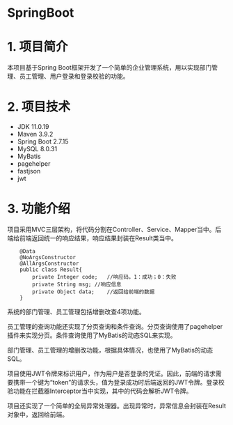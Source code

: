 # SpringBoot

# 1. 项目简介
本项目基于Spring Boot框架开发了一个简单的企业管理系统，用以实现部门管理、员工管理、用户登录和登录校验的功能。

# 2. 项目技术
- JDK 11.0.19
- Maven 3.9.2
- Spring Boot 2.7.15
- MySQL 8.0.31
- MyBatis
- pagehelper
- fastjson
- jwt

# 3. 功能介绍
项目采用MVC三层架构，将代码分割在Controller、Service、Mapper当中。后端给前端返回统一的响应结果，响应结果封装在Result类当中。

        @Data
        @NoArgsConstructor
        @AllArgsConstructor
        public class Result{
            private Integer code;   //响应码，1：成功；0：失败
            private String msg; //响应信息
            private Object data;    //返回给前端的数据
        }

系统的部门管理、员工管理包括增删改查4项功能。

员工管理的查询功能还实现了分页查询和条件查询。分页查询使用了pagehelper插件来实现分页。条件查询使用了MyBatis的动态SQL来实现。

部门管理、员工管理的增删改功能，根据具体情况，也使用了MyBatis的动态SQL。

项目使用JWT令牌来标识用户，作为用户是否登录的凭证。因此，前端的请求需要携带一个键为“token”的请求头，值为登录成功时后端返回的JWT令牌。登录校验功能在拦截器Interceptor当中实现，其中的代码会解析JWT令牌。

项目还实现了一个简单的全局异常处理器。出现异常时，异常信息会封装在Result对象中，返回给前端。
